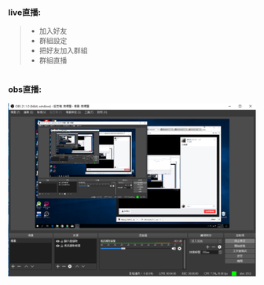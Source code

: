 ### live直播:

>* 加入好友
>* 群組設定
>* 把好友加入群組
>* 群組直播

```

```
### obs直播:

![我的obs](pic/0418-2.PNG)
```

```
